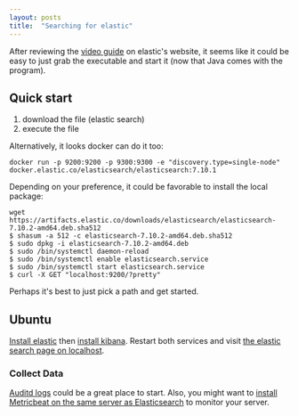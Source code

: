 ```yaml
---
layout: posts
title:  "Searching for elastic"
---
```


After reviewing the [video guide](https://www.elastic.co/webinars/getting-started-elasticsearch?baymax=default&elektra=docs&storm=top-video) on elastic's website, it seems like it could be easy to just grab the executable and start it (now that Java comes with the program). 

## Quick start

1. download the file (elastic search)
2. execute the file

Alternatively, it looks docker can do it too:

```
docker run -p 9200:9200 -p 9300:9300 -e "discovery.type=single-node" docker.elastic.co/elasticsearch/elasticsearch:7.10.1
```
Depending on your preference, it could be favorable to install the local package:

```
wget https://artifacts.elastic.co/downloads/elasticsearch/elasticsearch-7.10.2-amd64.deb.sha512
$ shasum -a 512 -c elasticsearch-7.10.2-amd64.deb.sha512
$ sudo dpkg -i elasticsearch-7.10.2-amd64.deb
$ sudo /bin/systemctl daemon-reload
$ sudo /bin/systemctl enable elasticsearch.service
$ sudo /bin/systemctl start elasticsearch.service
$ curl -X GET "localhost:9200/?pretty"
```
Perhaps it's best to just pick a path and get started.

## Ubuntu
 
[Install elastic](https://www.elastic.co/guide/en/elasticsearch/reference/current/deb.html) then [install kibana](https://www.elastic.co/guide/en/kibana/current/deb.html). Restart both services and visit [the elastic search page on localhost](http://localhost:5601).
 
### Collect Data
 
[Auditd logs](https://www.elastic.co/guide/en/beats/filebeat/7.11/filebeat-module-auditd.html) could be a great place to start. Also, you might want to [install Metricbeat on the same server as Elasticsearch](https://www.elastic.co/guide/en/beats/metricbeat/7.11/metricbeat-installation-configuration.html) to monitor your server.
